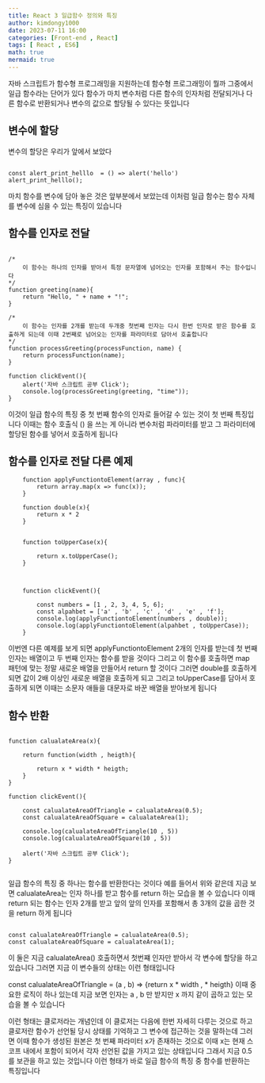 ```yaml
---
title: React 3 일급함수 정의와 특징
author: kimdongy1000
date: 2023-07-11 16:00
categories: [Front-end , React]
tags: [ React , ES6]
math: true
mermaid: true
---
```


자바 스크립트가 함수형 프로그래밍을 지원하는데 함수형 프로그래밍이 뭘까 그중에서 일급 함수라는 단어가 있다 함수가 마치 변수처럼 다른 함수의 인자처럼 전달되거나 다른 함수로 반환되거나 변수의 값으로 할당될 수 있다는 뜻입니다

## 변수에 할당
변수의 할당은 우리가 앞에서 보았다 

```

const alert_print_helllo  = () => alert('hello')
alert_print_helllo();

```

마치 함수를 변수에 담아 놓은 것은 앞부분에서 보았는데 이처럼 일급 함수는 함수 자체를 변수에 심을 수 있는 특징이 있습니다

## 함수를 인자로 전달 
```

/*
    이 함수는 하나의 인자를 받아서 특정 문자열에 넘어오는 인자를 포함해서 주는 함수입니다 
*/
function greeting(name){
    return "Hello, " + name + "!";
}

/*
    이 함수는 인자를 2개를 받는데 두개중 첫번째 인자는 다시 한번 인자로 받은 함수를 호출하게 되는데 이때 2번째로 넘어오는 인자를 파라미터로 담아서 호출합니다 
*/
function processGreeting(processFunction, name) {
    return processFunction(name);
}

function clickEvent(){
    alert('자바 스크립트 공부 Click');
    console.log(processGreeting(greeting, "time"));
}

```
이것이 일급 함수의 특징 중 첫 번째 함수의 인자로 들어갈 수 있는 것이 첫 번째 특징입니다 이때는 함수 호출식 () 을 쓰는 게 아니라 변수처럼 파라미터를 받고 그 파라미터에 할당된
함수를 넣어서 호출하게 됩니다

## 함수를 인자로 전달 다른 예제 
```
    function applyFunctiontoElement(array , func){
        return array.map(x => func(x)); 
    }

    function double(x){
        return x * 2
    }

    
    function toUpperCase(x){

        return x.toUpperCase();
    }
    


    function clickEvent(){

        const numbers = [1 , 2, 3, 4, 5, 6];
        const alpahbet = ['a' , 'b' , 'c' , 'd' , 'e' , 'f'];
        console.log(applyFunctiontoElement(numbers , double));
        console.log(applyFunctiontoElement(alpahbet , toUpperCase));
    }
```
이번엔 다른 예제를 보게 되면 applyFunctiontoElement 2개의 인자를 받는데 첫 번째 인자는 배열이고 두 번째 인자는 함수를 받을 것이다 그리고 이 함수를 호출하면 map 패턴에 맞는 정말 새로운 배열을 만들어서 return 할 것이다 그러면 double를 호출하게 되면 값이 2배 이상인 새로운 배열을 호출하게 되고 그리고 toUpperCase를 담아서 호출하게 되면 이때는 소문자 애들을 대문자로 바꾼 배열을 받아보게 됩니다

## 함수 반환 

```

function calualateArea(x){

    return function(width , heigth){

        return x * width * heigth;
    }
}

function clickEvent(){

    const calualateAreaOfTriangle = calualateArea(0.5);
    const calualateAreaOfSquare = calualateArea(1);

    console.log(calualateAreaOfTriangle(10 , 5))
    console.log(calualateAreaOfSquare(10 , 5))

    alert('자바 스크립트 공부 Click');
}


```
일급 함수의 특징 중 하나는 함수를 반환한다는 것이다 예를 들어서 위와 같은데 지금 보면 calualateArea는 인자 하나를 받고 함수를 return 하는 모습을 볼 수 있습니다 이때 return 되는 함수는 인자 2개를 받고 앞의 앞의 인자를 포함해서 총 3개의 값을 곱한 것을 return 하게 됩니다

```

const calualateAreaOfTriangle = calualateArea(0.5);
const calualateAreaOfSquare = calualateArea(1);

```
이 둘은 지금 calualateArea() 호출하면서 첫번쨰 인자만 받아서 각 변수에 할당을 하고 있습니다 그러면 지금 이 변수들의 상태는 이런 형태입니다 

const calualateAreaOfTriangle = (a , b) => {return x * width , * heigth} 이때 중요한 로직이 하나 있는데 지금 보면 인자는 a , b 만 받지만 x 까지 같이 곱하고 있는 모습을 볼 수 있습니다 

이런 형태는 클로저라는 개념인데 이 클로저는 다음에 한번 자세히 다루는 것으로 하고 클로저란 함수가 선언될 당시 상태를 기억하고 그 변수에 접근하는 것을 말하는데 그러면 이때 함수가 생성된 원본은 첫 번째 파라미터 x가 존재하는 것으로 이때 x는 현재 스코프 내에서 포함이 되어서 각자 선언된 값을 가지고 있는 상태입니다 그래서 지금 0.5를 보관을 하고 있는 것입니다
이런 형태가 바로 일급 함수의 특징 중 함수를 반환하는 특징입니다
